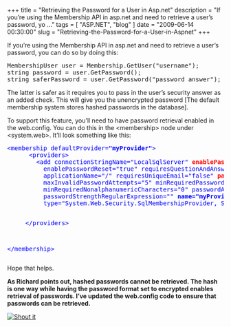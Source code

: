 
+++
title = "Retrieving the Password for a User in Asp.net"
description = "If you&rsquo;re using the Membership API in asp.net and need to retrieve a user&rsquo;s password, yo ..."
tags = [ "ASP.NET", "blog" ]
date = "2009-06-14 00:30:00"
slug = "Retrieving-the-Password-for-a-User-in-Aspnet"
+++
<p>If you&rsquo;re using the Membership API in asp.net and need to retrieve a user&rsquo;s password, you can do so by doing this:</p>
<p><pre class='brush:c#'>MembershipUser user = Membership.GetUser("username");
string password = user.GetPassword();
string saferPassword = user.GetPassword("password answer");</pre></p>
<p>The latter is safer as it requires you to pass in the user&rsquo;s security answer as an added check. This will give you the unencrypted password [The default membership system stores hashed passwords in the database].</p>
<p>To support this feature, you&rsquo;ll need to have password retrieval enabled in the web.config. You can do this in the &lt;membership&gt; node under &lt;system.web&gt;. It&rsquo;ll look something like this:</p>
<p><pre class='brush:xml'><span style="color: #0000ff;">&lt;membership defaultProvider=<strong>"myProvider"</strong>&gt; 
&nbsp;&nbsp;&nbsp;&nbsp;&nbsp; &lt;providers&gt; 
&nbsp;&nbsp;&nbsp;&nbsp;&nbsp;&nbsp;&nbsp; &lt;add connectionStringName="LocalSqlServer" <strong><span style="color: #ff0000;">enablePasswordRetrieval="true" 
</span></strong>&nbsp;&nbsp;&nbsp;&nbsp;&nbsp;&nbsp;&nbsp;&nbsp;&nbsp; enablePasswordReset="true" requiresQuestionAndAnswer="true" 
&nbsp;&nbsp;&nbsp;&nbsp;&nbsp;&nbsp;&nbsp;&nbsp;&nbsp; applicationName="/" requiresUniqueEmail="false" <strong><span style="color: #ff0000;">passwordFormat="Encrypted"</span></strong> 
&nbsp;&nbsp;&nbsp;&nbsp;&nbsp;&nbsp;&nbsp;&nbsp;&nbsp; maxInvalidPasswordAttempts="5" minRequiredPasswordLength="6" 
&nbsp;&nbsp;&nbsp;&nbsp;&nbsp;&nbsp;&nbsp;&nbsp;&nbsp; minRequiredNonalphanumericCharacters="0" passwordAttemptWindow="10" 
&nbsp;&nbsp;&nbsp;&nbsp;&nbsp;&nbsp;&nbsp;&nbsp;&nbsp; passwordStrengthRegularExpression="" <strong>name="myProvider"</strong> 
&nbsp;&nbsp;&nbsp;&nbsp;&nbsp;&nbsp;&nbsp;&nbsp;&nbsp; type="System.Web.Security.SqlMembershipProvider, System.Web, Version=2.0.0.0, Culture=neutral, PublicKeyToken=b03f5f7f11d50a3a" /&gt;</span>

<span style="color: #0000ff;">&nbsp;&nbsp;&nbsp;&nbsp; &lt;/providers&gt;</span>

<span style="color: #0000ff;">&lt;/membership&gt;</span><span style="color: #0000ff;"></pre></span></p>
<p>Hope that helps.</p>
<p><strong>As Richard points out, hashed passwords cannot be retrieved. The hash is one way while having the password format set to encrypted enables retrieval of passwords. I&rsquo;ve updated the web.config code to ensure that passwords can be retrieved.</strong></p>
<div class="wlWriterHeaderFooter" style="margin:0px; padding:0px 0px 0px 0px;">
<div class="shoutIt"><a rev="vote-for" href="http://dotnetshoutout.com/Submit?url=http%3a%2f%2fwww.heartysoft.com%2fpost%2f2009%2f06%2f13%2fRetrieving-the-Password-for-a-User-in-Aspnet.aspx&amp;title=Retrieving+the+Password+for+a+User+in+Asp.net"><img style="border:0px" src="http://dotnetshoutout.com/image.axd?url=http://www.heartysoft.com/post/2009/06/13/Retrieving-the-Password-for-a-User-in-Aspnet.aspx" alt="Shout it" /></a></div>
</div>
        